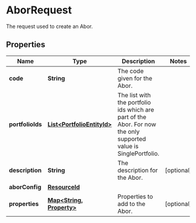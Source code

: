 

# AborRequest

The request used to create an Abor.

## Properties

| Name | Type | Description | Notes |
|------------ | ------------- | ------------- | -------------|
|**code** | **String** | The code given for the Abor. |  |
|**portfolioIds** | [**List&lt;PortfolioEntityId&gt;**](PortfolioEntityId.md) | The list with the portfolio ids which are part of the Abor. For now the only supported value is SinglePortfolio. |  |
|**description** | **String** | The description for the Abor. |  [optional] |
|**aborConfig** | [**ResourceId**](ResourceId.md) |  |  |
|**properties** | [**Map&lt;String, Property&gt;**](Property.md) | Properties to add to the Abor. |  [optional] |



